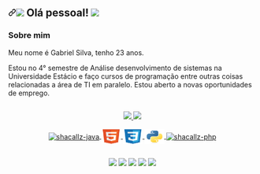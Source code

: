 ## <a id="user-content--olá-pessoal-" class="anchor" aria-hidden="true" href="#-olá-pessoal-"><svg class="octicon octicon-link" viewBox="0 0 16 16" version="1.1" width="16" height="16" aria-hidden="true"><path fill-rule="evenodd" d="M7.775 3.275a.75.75 0 001.06 1.06l1.25-1.25a2 2 0 112.83 2.83l-2.5 2.5a2 2 0 01-2.83 0 .75.75 0 00-1.06 1.06 3.5 3.5 0 004.95 0l2.5-2.5a3.5 3.5 0 00-4.95-4.95l-1.25 1.25zm-4.69 9.64a2 2 0 010-2.83l2.5-2.5a2 2 0 012.83 0 .75.75 0 001.06-1.06 3.5 3.5 0 00-4.95 0l-2.5 2.5a3.5 3.5 0 004.95 4.95l1.25-1.25a.75.75 0 00-1.06-1.06l-1.25 1.25a2 2 0 01-2.83 0z"></path></svg></a><a target="_blank" rel="noopener noreferrer" href="https://raw.githubusercontent.com/alexnaiman/alexnaiman/master/resources/welcomeglitch.gif"><img src="https://raw.githubusercontent.com/alexnaiman/alexnaiman/master/resources/welcomeglitch.gif" width="50px" style="max-width: 100%;"></a> Olá pessoal! <a target="_blank" rel="noopener noreferrer" href="https://raw.githubusercontent.com/iampavangandhi/iampavangandhi/master/gifs/Hi.gif"><img src="https://raw.githubusercontent.com/iampavangandhi/iampavangandhi/master/gifs/Hi.gif" width="30px" style="max-width: 100%;"></a>

### Sobre mim
Meu nome é Gabriel Silva, tenho 23 anos.

Estou no 4° semestre de Análise desenvolvimento de sistemas na Universidade Estácio e faço cursos de programação entre outras coisas relacionadas a área de TI em paralelo.
Estou aberto a novas oportunidades de emprego.

##

<div align="center">
  <a href="https://github.com/shacallz">
  <img height="150em" src="https://github-readme-stats.vercel.app/api?username=shacallz&show_icons=true&theme=vue-dark&include_all_commits=true&count_private=true"/>
  <img height="150em" src="https://github-readme-stats.vercel.app/api/top-langs/?username=shacallz&layout=compact&langs_count=7&theme=vue-dark"/>
  <div style="display: inline_block">
</div>
<div style="display: inline_block"><br>
  <img align="center" alt="shacallz-java" height="30" width="40" src="https://cdn.jsdelivr.net/gh/devicons/devicon/icons/java/java-original-wordmark.svg">
  <img align="center" alt="shacallz-HTML" height="30" width="40" src="https://raw.githubusercontent.com/devicons/devicon/master/icons/html5/html5-original.svg">
  <img align="center" alt="shacallz-CSS" height="30" width="40" src="https://raw.githubusercontent.com/devicons/devicon/master/icons/css3/css3-original.svg">
  <img align="center" alt="shacallz-Python" height="30" width="40" src="https://raw.githubusercontent.com/devicons/devicon/master/icons/python/python-original.svg">
  <img align="center" alt="shacallz-php" height="30" width="40" src="https://cdn.jsdelivr.net/gh/devicons/devicon/icons/php/php-original.svg">
</div>

##

<div>
  <a href="https://open.spotify.com/playlist/4PjuQlhAehZD44vfNlpGP0" target="_blank"><img src="https://img.shields.io/badge/Spotify-1ED760?&style=for-the-badge&logo=spotify&logoColor=white" target="_blank"></a>
  <a href="https://instagram.com/gfsillva" target="_blank"><img src="https://img.shields.io/badge/-Instagram-%23E4405F?style=for-the-badge&logo=instagram&logoColor=white" target="_blank"></a>
 <a href="https://discord.gg/sWVkkS6e" target="_blank"><img src="https://img.shields.io/badge/Discord-7289DA?style=for-the-badge&logo=discord&logoColor=white" target="_blank"></a> 
  <a href = "mailto:maykongfsilva@gmail.com"><img src="https://img.shields.io/badge/-Gmail-%23333?style=for-the-badge&logo=gmail&logoColor=white" target="_blank"></a>
  <a href="https://www.linkedin.com/in/gfsillva" target="_blank"><img src="https://img.shields.io/badge/-LinkedIn-%230077B5?style=for-the-badge&logo=linkedin&logoColor=white" target="_blank"></a> 
</div>

